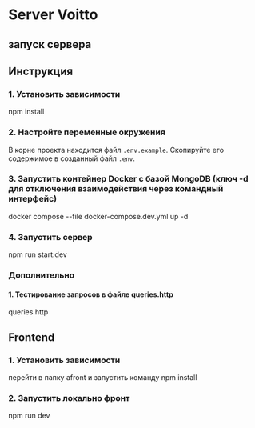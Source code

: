 # Server Voitto
запуск сервера
--------------


## Инструкция

### 1. Установить зависимости
npm install

### 2. Настройте переменные окружения
В корне проекта находится файл `.env.example`. Скопируйте его содержимое в созданный файл `.env`.

### 3. Запустить контейнер Docker с базой MongoDB (ключ -d для отключения взаимодействия через командный интерфейс)
docker compose --file docker-compose.dev.yml up -d

### 4. Запустить сервер 
npm run start:dev



### Дополнительно

#### 1. Тестирование запросов в файле queries.http
queries.http



## Frontend 

### 1. Установить зависимости
перейти в папку afront и запустить команду npm install

### 2. Запустить локально фронт 
npm run dev
